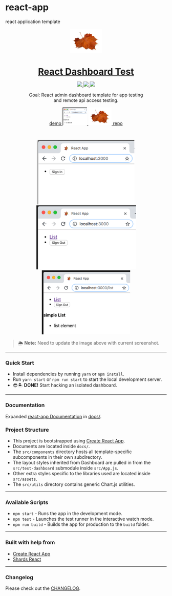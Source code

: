 # react-app
react application template

<p align="center">
    <a href="https://github.com/christrees/react-app">
        <img src="docs/assets/leaf-01.jpg" width="100" />
    </a>
</p>

<h1 align="center" style="border-bottom: none !important; margin-bottom: 5px !important;">
    <a href="https://github.com/christrees/react-app">React Dashboard Test</a>
</h1>
<p align="center">
  <a href="#">
    <img src="https://img.shields.io/badge/License-MIT-brightgreen.svg" />
  </a>
  <a href="https://twitter.com/treeschris">
    <img src="https://img.shields.io/twitter/follow/treeschris.svg?style=social&label=peep" />
  </a>
  <a href="https://github.com/christrees">
    <img src="https://img.shields.io/github/followers/christrees.svg?style=social&label=geek" />
  </a>
</p>

<p align="center">
    Goal: React admin dashboard template for app testing 
    <br />  and remote api access testing.
</p>

<p align="center">
  <a href="http://demo.christrees.com/react-app/">demo
    <img height="55px" src="docs/assets/v0.0.3-List.png" />
  </a>
  <a href="https://github.com/christrees/react-app">
    <img height="55px" src="docs/assets/leaf-01.jpg" />
    repo
  </a>
</p>

<br />

<p align="center">
    <img height="200px" src="docs/assets/v0.0.3-SignIn.png" />
    <img height="200px" src="docs/assets/v0.0.3-SignOut.png" />
    <img height="200px" src="docs/assets/v0.0.3-List.png" />
</p>

> 🌦 **Note:** Need to update the image above with current screenshot.

<hr />

### Quick Start

* Install dependencies by running `yarn` or `npm install`.
* Run `yarn start` or `npm run start` to start the local development server.
* 😎🏝 **DONE!** Start hacking an isolated dashboard.

<hr />

### Documentation

Expanded [react-app Documentation](docs/README.md) in [docs/](docs/README.md).

### Project Structure

- This project is bootstrapped using [Create React App](https://github.com/facebook/create-react-app).
- Documents are located inside `docs/`. 
- The `src/components` directory hosts all template-specific subcomponents in their own subdirectory.
- The layout styles inherited from Dashboard are pulled in from the `src/test-dashboard` submodule inside `src/App.js`.
- Other extra styles specific to the libraries used are located inside `src/assets`.
- The `src/utils` directory contains generic Chart.js utilities.

<hr />

### Available Scripts

- `npm start` - Runs the app in the development mode.
- `npm test` - Launches the test runner in the interactive watch mode.
- `npm run build` - Builds the app for production to the `build` folder.

<hr />

### Built with help from

- [Create React App](https://github.com/facebook/create-react-app)
- [Shards React](https://github.com/designrevision/shards-react)

<hr />

### Changelog

Please check out the [CHANGELOG](CHANGELOG.md).